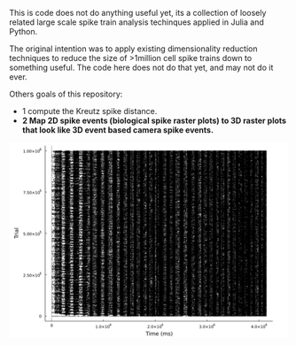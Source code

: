This is code does not do anything useful yet, its a collection of loosely related large scale spike train analysis techinques applied in Julia and Python.

The original intention was to apply existing dimensionality reduction techniques to reduce the size of >1million cell spike trains down to something useful. The code here does not do that yet, and may not do it ever.

Others goals of this repository:
* 1 compute the Kreutz spike distance.
* **2 Map 2D spike events (biological spike raster plots) to 3D raster plots that look like 3D event based camera spike events.** 

![1millionspikes.png](1millionspikes.png)


